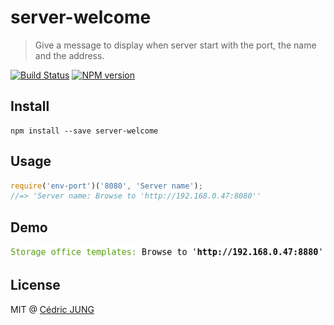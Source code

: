 # server-welcome

> Give a message to display when server start with the port, the name and the address.

[![Build Status](https://travis-ci.org/cedced19/server-welcome.svg)](https://travis-ci.org/cedced19/server-welcome)
[![NPM version](https://badge.fury.io/js/server-welcome.svg)](http://badge.fury.io/js/server-welcome)

## Install

```
npm install --save server-welcome
```

## Usage

```js
require('env-port')('8080', 'Server name');
//=> 'Server name: Browse to 'http://192.168.0.47:8080''
```
## Demo

![Demo](demo.png)

## License

MIT @ [Cédric JUNG](https://cedced19.github.io/)
